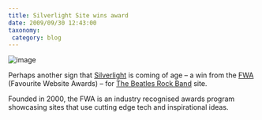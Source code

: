 ```yaml
---
title: Silverlight Site wins award
date: 2009/09/30 12:43:00
taxonomy: 
 category: blog 
---
```


![image](http://lh4.ggpht.com/_-8eBgLSYyzA/SsNSZX0na5I/AAAAAAAAFBI/re84j6OB9xg/image_thumb1.png?imgmax=800)

Perhaps another sign that [Silverlight](http://www.seethelight.com/) is coming of age – a win from the [FWA](http://thefwa.com/) (Favourite Website Awards) – for [The Beatles Rock Band](http://www.xbox.com/thebeatlesrockband) site.

Founded in 2000, the FWA is an industry recognised awards program showcasing sites that use cutting edge tech and inspirational ideas.

